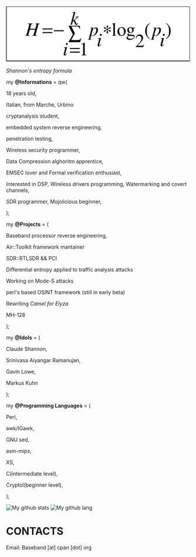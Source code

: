 ![image of entropy](https://github.com/Baseband-processor/Baseband-processor/blob/master/entropy.png)

*Shannon's entropy formula*

my **@Informations** = qw(

18 years old,

Italian, from Marche, Urbino

cryptanalysis student, 

embedded system reverse engineering,

penetration testing,

Wireless security programmer,

Data Compression alghoritm apprentice,

EMSEC lover and Formal verification enthusiast,

Interested in DSP, Wireless drivers programming, Watermarking and covert channels,

SDR programmer, Mojolicious beginner,

);

my **@Projects** = (

Baseband processor reverse engineering,
    
Air::Toolkit framework mantainer
    
SDR::RTLSDR && PCI
    
Differential entropy applied to traffic analysis attacks 
        
Working on Mode-S attacks
    
perl's based OSINT framework (still in early beta)

Rewriting _Camel for Elyza_

MH-128

);
    

my  **@Idols** = (

Claude Shannon,

Srinivasa Aiyangar Ramanujan,

Gavin Lowe,

Markus Kuhn

);

my  **@Programming Languages** = ( 

Perl, 

awk/IGawk, 

GNU sed, 

asm-mips, 

XS, 

C(intermediate level), 

Cryptol(beginner level),

);


![My github stats](https://github-readme-stats.vercel.app/api?username=Baseband-processor&count_private=true&theme=dracula)
![My github lang](https://github-readme-stats.vercel.app/api/top-langs/?username=Baseband-processor&layout=compact&theme=dracula)


CONTACTS
================================
Email: Baseband [at] cpan [dot] org


